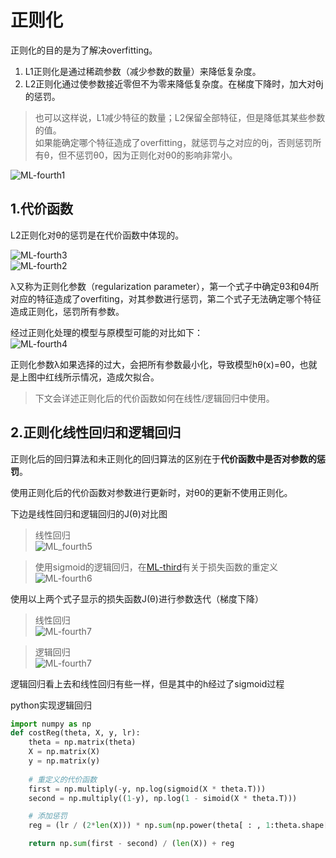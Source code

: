 # 正则化
正则化的目的是为了解决overfitting。
1. L1正则化是通过稀疏参数（减少参数的数量）来降低复杂度。
2. L2正则化通过使参数接近零但不为零来降低复杂度。在梯度下降时，加大对θj的惩罚。
> 也可以这样说，L1减少特征的数量；L2保留全部特征，但是降低其某些参数的值。
> <br>
> 如果能确定哪个特征造成了overfitting，就惩罚与之对应的θj，否则惩罚所有θ，但不惩罚θ0，因为正则化对θ0的影响非常小。

![ML-fourth1](https://github.com/yiyading/NLP-and-ML/blob/master/img_ML/ML-fourth1.png)

## 1.代价函数
L2正则化对θ的惩罚是在代价函数中体现的。

![ML-fourth3](https://github.com/yiyading/NLP-and-ML/blob/master/img_ML/ML-fourth3.png)<br>
![ML-fourth2](https://github.com/yiyading/NLP-and-ML/blob/master/img_ML/ML-fourth2.png)<br>

λ又称为正则化参数（regularization parameter），第一个式子中确定θ3和θ4所对应的特征造成了overfiting，对其参数进行惩罚，第二个式子无法确定哪个特征造成正则化，惩罚所有参数。

经过正则化处理的模型与原模型可能的对比如下：<br>
![ML-fourth4](https://github.com/yiyading/NLP-and-ML/blob/master/img_ML/ML-fourth4.png)

正则化参数λ如果选择的过大，会把所有参数最小化，导致模型hθ(x)=θ0，也就是上图中红线所示情况，造成欠拟合。

> 下文会详述正则化后的代价函数如何在线性/逻辑回归中使用。

## 2.正则化线性回归和逻辑回归
正则化后的回归算法和未正则化的回归算法的区别在于**代价函数中是否对参数的惩罚**。

使用正则化后的代价函数对参数进行更新时，对θ0的更新不使用正则化。

下边是线性回归和逻辑回归的J(θ)对比图
> 线性回归<br>
> ![ML_fourth5](https://github.com/yiyading/NLP-and-ML/blob/master/img_ML/ML-fourth5.png)

> 使用sigmoid的逻辑回归，在[ML-third](https://github.com/yiyading/NLP-and-ML/blob/master/ML-third.md)有关于损失函数的重定义<br>
> ![ML-fourth6](https://github.com/yiyading/NLP-and-ML/blob/master/img_ML/ML-fourth6.png)

使用以上两个式子显示的损失函数J(θ)进行参数迭代（梯度下降）
> 线性回归<br>
> ![ML-fourth7](https://github.com/yiyading/NLP-and-ML/blob/master/img_ML/ML-fourth7.png)

> 逻辑回归<br>
> ![ML-fourth7](https://github.com/yiyading/NLP-and-ML/blob/master/img_ML/ML-fourth7.png)

逻辑回归看上去和线性回归有些一样，但是其中的h经过了sigmoid过程

python实现逻辑回归
```py
import numpy as np
def costReg(theta, X, y, lr):
	theta = np.matrix(theta)
	X = np.matrix(X)
	y = np.matrix(y)
	
	# 重定义的代价函数
	first = np.multiply(-y, np.log(sigmoid(X * theta.T)))
	second = np.multiply((1-y), np.log(1 - simoid(X * theta.T)))

	# 添加惩罚
	reg = (lr / (2*len(X))) * np.sum(np.power(theta[ : , 1:theta.shape[1]], 2))

	return np.sum(first - second) / (len(X)) + reg
```

